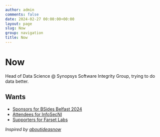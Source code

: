 ```yaml
---
author: admin
comments: false
date: 2024-02-27 00:00:00+00:00
layout: page
slug: Now
group: navigation
title: Now
---
```


# Now

Head of Data Science @ Synopsys Software Integrity Group, trying to do data better.

## Wants

* [Sponsors for BSides Belfast 2024](https://bsidesbelfast.org/)
* [Attendees for InfoSecNI](https://infosecni.net/)
* [Supporters for Farset Labs](https://www.farsetlabs.org.uk/support/donate/)

_Inspired by [aboutideasnow](https://aboutideasnow.com/about)_
